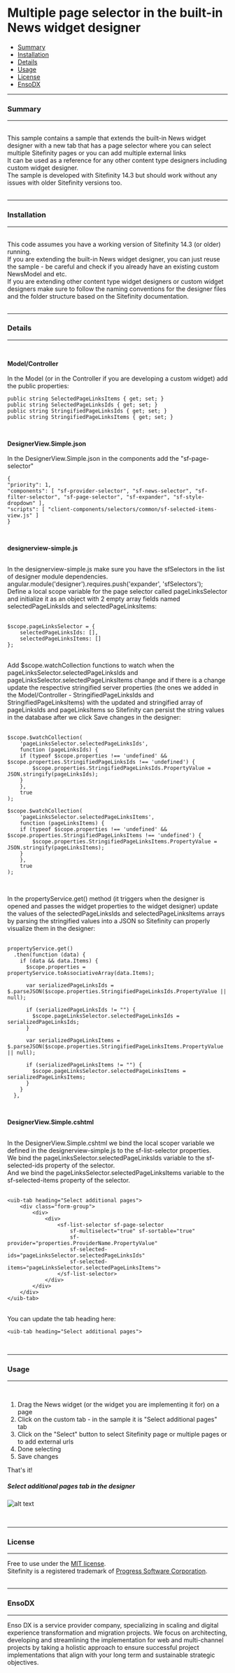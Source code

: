 # Multiple page selector in the built-in News widget designer

- [Summary](#Summary)
- [Installation](#Installation)
- [Details](#Details)
- [Usage](#Usage)
- [License](#License)
- [EnsoDX](#EnsoDX)


---
### Summary
---

<br />
This sample contains a sample that extends the built-in News widget designer with a new tab that has a page selector where you can select multiple Sitefinity pages or you can add multiple external links
<br />
It can be used as a reference for any other content type designers including custom widget designer.
<br />
The sample is developed with Sitefinity 14.3 but should work without any issues with older Sitefinity versions too.
<br />
<br />

---
### Installation
---

<br />
This code assumes you have a working version of Sitefinity 14.3 (or older) running.
<br />
If you are extending the built-in News widget designer, you can just reuse the sample - be careful and check if you already have an existing custom NewsModel and etc.
<br />
If you are extending other content type widget designers or custom widget designers make sure to follow the naming conventions for the designer files and the folder structure based on the Sitefinity documentation.
<br />
<br />

---
### Details
---

<br />

**Model/Controller**
<br />
<br />
In the Model (or in the Controller if you are developing a custom widget) add the public properties:
<br />

    public string SelectedPageLinksItems { get; set; }
    public string SelectedPageLinksIds { get; set; }
    public string StringifiedPageLinksIds { get; set; }
    public string StringifiedPageLinksItems { get; set; }

<br />

**DesignerView.Simple.json**
<br />
<br />
In the DesignerView.Simple.json in the components add the "sf-page-selector"
<br />

    {
    "priority": 1,
    "components": [ "sf-provider-selector", "sf-news-selector", "sf-filter-selector", "sf-page-selector", "sf-expander", "sf-style-dropdown" ],
    "scripts": [ "client-components/selectors/common/sf-selected-items-view.js" ]
    }

<br />

**designerview-simple.js**

<br />
In the designerview-simple.js make sure you have the sfSelectors in the list of designer module dependencies.
    angular.module('designer').requires.push('expander', 'sfSelectors');
<br />
Define a local scope variable for the page selector called pageLinksSelector and initialize it as an object with 2 empty array fields named selectedPageLinksIds and selectedPageLinksItems:
<br />
<br />

    $scope.pageLinksSelector = {
        selectedPageLinksIds: [],
        selectedPageLinksItems: []
    };

<br />
Add $scope.watchCollection functions to watch when the pageLinksSelector.selectedPageLinksIds and pageLinksSelector.selectedPageLinksItems change and if there is a change update the respective stringified server properties (the ones we added in the Model/Controller - StringifiedPageLinksIds and StringifiedPageLinksItems) with the updated and stringified array of pageLinksIds and pageLinksItems so Sitefinity can persist the string values in the database after we click Save changes in the designer:
<br />
<br />

    $scope.$watchCollection(
        'pageLinksSelector.selectedPageLinksIds',
        function (pageLinksIds) {        
        if (typeof $scope.properties !== 'undefined' && $scope.properties.StringifiedPageLinksIds !== 'undefined') {
            $scope.properties.StringifiedPageLinksIds.PropertyValue = JSON.stringify(pageLinksIds);
        }        
        },
        true
    );

    $scope.$watchCollection(
        'pageLinksSelector.selectedPageLinksItems',
        function (pageLinksItems) {
        if (typeof $scope.properties !== 'undefined' && $scope.properties.StringifiedPageLinksItems !== 'undefined') {
            $scope.properties.StringifiedPageLinksItems.PropertyValue = JSON.stringify(pageLinksItems);
        }
        },
        true
    );

<br />

In the propertyService.get() method (it triggers when the designer is opened and passes the widget properties to the widget designer) update the values of the selectedPageLinksIds and selectedPageLinksItems arrays by parsing the stringified values into a JSON so Sitefinity can properly visualize them in the designer:
<br />
<br />

    propertyService.get()
      .then(function (data) {
        if (data && data.Items) {
          $scope.properties = propertyService.toAssociativeArray(data.Items);

          var serializedPageLinksIds = $.parseJSON($scope.properties.StringifiedPageLinksIds.PropertyValue || null);

          if (serializedPageLinksIds != "") {
            $scope.pageLinksSelector.selectedPageLinksIds = serializedPageLinksIds;
          }

          var serializedPageLinksItems = $.parseJSON($scope.properties.StringifiedPageLinksItems.PropertyValue || null);

          if (serializedPageLinksItems != "") {
            $scope.pageLinksSelector.selectedPageLinksItems = serializedPageLinksItems;
          }
        }
      },

<br />

**DesignerView.Simple.cshtml**

<br />
In the DesignerView.Simple.cshtml we bind the local scoper variable we defined in the designerview-simple.js to the sf-list-selector properties.
<br />
We bind the pageLinksSelector.selectedPageLinksIds variable to the sf-selected-ids property of the selector.
<br />
And we bind the pageLinksSelector.selectedPageLinksItems variable to the sf-selected-items property of the selector.
<br />
<br />


    <uib-tab heading="Select additional pages">
        <div class="form-group">
            <div>
                <div>
                    <sf-list-selector sf-page-selector
                        sf-multiselect="true" sf-sortable="true" 
                        sf-provider="properties.ProviderName.PropertyValue"
                        sf-selected-ids="pageLinksSelector.selectedPageLinksIds" 
                        sf-selected-items="pageLinksSelector.selectedPageLinksItems">
                    </sf-list-selector>
                </div>
            </div>
        </div>
    </uib-tab>

<br />
You can update the tab heading here:

<br />

    <uib-tab heading="Select additional pages">

<br />

---
### Usage
---

<br />

1. Drag the News widget (or the widget you are implementing it for) on a page
2. Click on the custom tab - in the sample it is "Select additional pages" tab
3. Click on the "Select" button to select Sitefinity page or multiple pages or to add external urls
4. Done selecting 
4. Save changes


That's it!
<br />


##### __Select additional pages tab in the designer__
![alt text](../../ensodx/assets/sitefinity-samples/multiple-page-selector-in-widget-designer/select-additional-pages-tab.png)

<br />

---
### License
---

Free to use under the [MIT license](http://opensource.org/licenses/MIT).
<br />
Sitefinity is a registered trademark of [Progress Software Corporation](https://www.progress.com/sitefinity-cms).
<br />
<br />

---
### EnsoDX
---

Enso DX is a service provider company, specializing in scaling and digital experience transformation and migration projects. We focus on architecting, developing and streamlining the implementation for web and multi-channel projects by taking a holistic approach to ensure successful project implementations that align with your long term and sustainable strategic objectives.